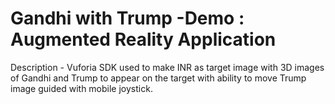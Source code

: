 # Gandhi with Trump -Demo : Augmented Reality Application

Description -  Vuforia SDK used to make INR as target image with 3D images of Gandhi and Trump to appear on the target with ability to move Trump image guided with mobile joystick. 
 
